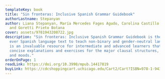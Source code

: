 ```yaml
---
templateKey: book
title: "Sin fronteras: Inclusive Spanish Grammar Guidebook"
authorLastname: Stepanyan
author: Liana Stepanyan, María Mercedes Fages Agudo, Carolina Castillo Larrea
  and Goretti Prieto Botana
cover: assets/9781943208722.jpg
description: "Sin fronteras: Inclusive Spanish Grammar Guidebook is the first
  ever Spanish language text to teach non-binary and gender-neutral language. It
  is an invaluable resource for intermediate and advanced learners that offers
  concise explanations and exercises for the major clausal structures, tenses,
  and moods."
orderOnPage: 1
readLink: https://doi.org/10.3998/mpub.14417819
buyLink: https://cdcshoppingcart.uchicago.edu/Cart2/Cart?ISBN=978-1-943208-71-5&PRESS=amherst
---
```

